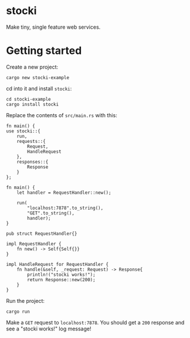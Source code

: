 # stocki

Make tiny, single feature web services.


# Getting started

Create a new project:
```
cargo new stocki-example  
```

cd into it and install `stocki`:
```
cd stocki-example
cargo install stocki
```

Replace the contents of `src/main.rs` with this:
```
fn main() {
use stocki::{
    run,
    requests::{
        Request,
        HandleRequest
    },
    responses::{
        Response
    }
};

fn main() {
    let handler = RequestHandler::new();

    run(
        "localhost:7878".to_string(),
        "GET".to_string(),
        handler);
}

pub struct RequestHandler{}

impl RequestHandler {
    fn new() -> Self{Self{}}
}

impl HandleRequest for RequestHandler {
    fn handle(&self, _request: Request) -> Response{
        println!("stocki works!");
        return Response::new(200);
    }
}
```

Run the project:
```
cargo run
```

Make a `GET` request to `localhost:7878`. You should get a `200` response and see a "stocki works!" log message!